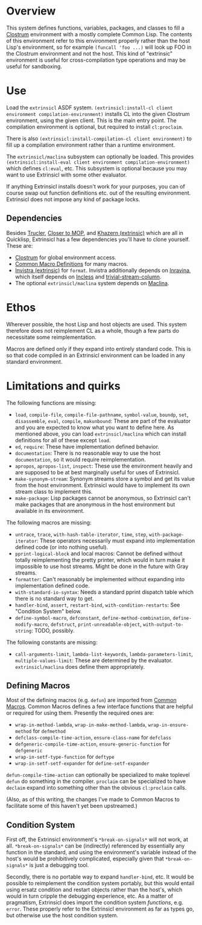 # Overview

This system defines functions, variables, packages, and classes to fill a [Clostrum](https://github.com/s-expressionists/Clostrum) environment with a mostly complete Common Lisp. The contents of this environment refer to this environment properly rather than the host Lisp's environment, so for example `(funcall 'foo ...)` will look up FOO in the Clostrum environment and not the host. This kind of "extrinsic" environment is useful for cross-compilation type operations and may be useful for sandboxing.

# Use

Load the `extrinsicl` ASDF system. `(extrinsicl:install-cl client environment compilation-environment)` installs CL into the given Clostrum environment, using the given client. This is the main entry point. The compilation environment is optional, but required to install `cl:proclaim`.

There is also `(extrinsicl:install-compilation-cl client environment)` to fill up a compilation environment rather than a runtime environment.

The `extrinsicl/maclina` subsystem can optionally be loaded. This provides `(extrinsicl:install-eval client environment compilation-environment)` which defines `cl:eval`, etc. This subsystem is optional because you may want to use Extrinsicl with some other evaluator.

If anything Extrinsicl installs doesn't work for your purposes, you can of course swap out function definitions etc. out of the resulting environment. Extrinsicl does not impose any kind of package locks.

## Dependencies

Besides [Trucler](https://github.com/s-expressionists/Trucler/), [Closer to MOP](https://github.com/pcostanza/closer-mop), and [Khazern (extrinsic)](https://github.com/s-expressionists/Khazern) which are all in Quicklisp, Extrinsicl has a few dependencies you'll have to clone yourself. These are:

* [Clostrum](https://github.com/s-expressionists/Clostrum) for global environment access.
* [Common Macro Definitions](https://github.com/robert-strandh/Common-macros/) for many macros.
* [Invistra (extrinsic)](https://github.com/s-expressionists/Invistra/) for `format`. Invistra additionally depends on [Inravina](https://github.com/s-expressionists/Inravina), which itself depends on [Incless](https://github.com/s-expressionists/Incless) and [trivial-stream-column](https://github.com/yitzchak/trivial-stream-column).
* The optional `extrinsicl/maclina` system depends on [Maclina](https://github.com/s-expressionists/maclina).

# Ethos

Wherever possible, the host Lisp and host objects are used. This system therefore does not reimplement CL as a whole, though a few parts do necessitate some reimplementation.

Macros are defined only if they expand into entirely standard code. This is so that code compiled in an Extrinsicl environment can be loaded in any standard environment.

# Limitations and quirks

The following functions are missing:

* `load`, `compile-file`, `compile-file-pathname`, `symbol-value`, `boundp`, `set`, `disassemble`, `eval`, `compile`, `makunbound`: These are part of the evaluator and you are expected to know what you want to define here. As mentioned above, you can load `extrinsicl/maclina` which can install definitions for all of these except `load`.
* `ed`, `require`: These have implementation defined behavior.
* `documentation`: There is no reasonable way to use the host `documentation`, so it would require reimplementation.
* `apropos`, `apropos-list`, `inspect`: These use the environment heavily and are supposed to be at best marginally useful for uses of Extrinsicl.
* `make-synonym-stream`: Synonym streams store a symbol and get its value from the host environment. Extrinsicl would have to implement its own stream class to implement this.
* `make-package`: Lisp packages cannot be anonymous, so Extrinsicl can't make packages that are anonymous in the host environment but available in its environment.

The following macros are missing:

* `untrace`, `trace`, `with-hash-table-iterator`, `time`, `step`, `with-package-iterator`: These operators necessarily must expand into implementation defined code (or into nothing useful).
* `pprint-logical-block` and local macros: Cannot be defined without totally reimplementing the pretty printer, which would in turn make it impossible to use host streams. Might be done in the future with Gray streams.
* `formatter`: Can't reasonably be implemented without expanding into implementation defined code.
* `with-standard-io-syntax`: Needs a standard pprint dispatch table which there is no standard way to get.
* `handler-bind`, `assert`, `restart-bind`, `with-condition-restarts`: See "Condition System" below.
* `define-symbol-macro`, `defconstant`, `define-method-combination`, `define-modify-macro`, `defstruct`, `print-unreadable-object`, `with-output-to-string`: TODO, possibly.

The following constants are missing:

* `call-arguments-limit`, `lambda-list-keywords`, `lambda-parameters-limit`, `multiple-values-limit`: These are determined by the evaluator. `extrinsicl/maclina` does define them appropriately.

## Defining Macros

Most of the defining macros (e.g. `defun`) are imported from [Common Macros](https://github.com/robert-strandh/Common-macros/). Common Macros defines a few interface functions that are helpful or required for using them. Presently the required ones are:

* `wrap-in-method-lambda`, `wrap-in-make-method-lambda`, `wrap-in-ensure-method` for `defmethod`
* `defclass-compile-time-action`, `ensure-class-name` for `defclass`
* `defgeneric-compile-time-action`, `ensure-generic-function` for `defgeneric`
* `wrap-in-setf-type-function` for `deftype`
* `wrap-in-setf-setf-expander` for `define-setf-expander`

`defun-compile-time-action` can optionally be specialized to make toplevel `defun` do something in the compiler. `proclaim` can be specialized to have `declaim` expand into something other than the obvious `cl:proclaim` calls.

(Also, as of this writing, the changes I've made to Common Macros to facilitate some of this haven't yet been upstreamed.)

## Condition System

First off, the Extrinsicl environment's `*break-on-signals*` will not work, at all. `*break-on-signals*` can be (indirectly) referenced by essentially any function in the standard, and using the environment's variable instead of the host's would be prohibitively complicated, especially given that `*break-on-signals*` is just a debugging tool.

Secondly, there is no portable way to expand `handler-bind`, etc. It would be possible to reimplement the condition system portably, but this would entail using ersatz condition and restart objects rather than the host's, which would in turn cripple the debugging experience, etc. As a matter of pragmatism, Extrinsicl does import the condition system _functions_, e.g. `error`. These properly refer to the Extrinsicl environment as far as types go, but otherwise use the host condition system.
